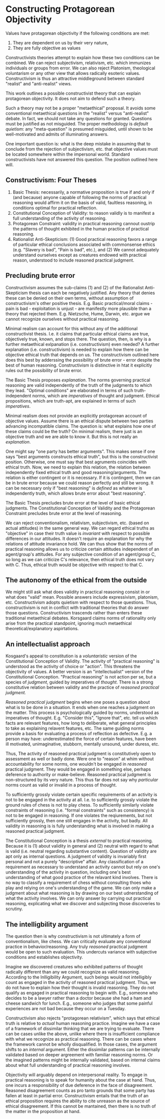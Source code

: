 # Constructing Protagorean Objectivity

Values have protagorean objectivity if the following conditions are met:

1. They are dependent on us by their very nature,
2. They are fully objective as values

Constructivists theories attempt to explain how these two conditions can be combined.
We can reject subjectivism, relativism, etc. which immunizes individuals or groups from error.
We can also reject Platonism, theological voluntarism or any other view that allows radically esoteric values.
Constructivism is thus an attractive middleground between standard "realist" and "anti-realist" views.

This work outlines a possible constructivist theory that can explain protagorean objectivity.
It does not aim to defend such a theory.

Such a theory may not be a proper "metaethical" proposal. 
It avoids some conventional metaethical questions in the "realist" versus "anti-realist" debate.
In fact, we should not take any questions for granted. 
Questions must be justified as not misguided.
The proper methodology is *default quietism*: any "meta-question" is presumed misguided, until shown to be well-motivated and admits of illuminating answers.

One important question is: what is the deep mistake in assuming that to conclude from the rejection of subjectivism, etc. that objective values must be located somewhere within the impersonal world.
Standard constructivists have not answered this question. 
The position outlined here will.

## Constructivism: Four Theses

1. Basic Thesis: necessarily, a normative proposition is true if and only if (and because) anyone capable of following the norms of practical reasoning would affirm it on the basis of valid, faultless reasoning, in conditions optimal for practical reflection.
2. Constitutional Conception of Validity: to reason validly is to manifest a full understanding of the activity of reasoning. 
3. Protagorean Constraint: validity in practical reasoning cannout oustrip the patterns of thought exhibited in the human practice of practical reasoning.
4. Rationalist Anti-Skepticism: (1) Good practical reasoning favors a range of particular ethical conclusions associated with commonsense ethics (e.g. "Slavery is bad", "Pain is bad", etc.), and (2) We cannot adequately understand ourselves except as creatures endowed with practical reason, understood to include reasoned practical judgment.

## Precluding brute error

Constructivism assumes the sub-claims (1) and (2) of the Rationalist Anti-Skepticism thesis can each be negatively justified.
Any theory that denies these can be denied on their own terms, without assumption of constructivism's other positive thesis.
E.g. Basic practical/moral claims - pain is bad - exploitation is unjust - are manifestly more plausible than a theory that rejected them.
E.g. Nietzsche, Hume, Darwin, etc. argue we cannot recognize ourselves without practical reasoning.

Minimal realism can account for this without any of the additional constructivist thesis.
I.e. it claims that particular ethical claims are true, objectively true, known, and stops there.
The question, then, is why is a further metaethical exlpanation (i.e. constructivism) even needed?
A further explanation (i.e. constructivism) is needed to explain how there can be objective ethical truth that depends on us.
The constructivism outlined here does this best by adderssing the possibility of brute error - error despite the best of human reasoning.
Constructivism is distinctive in htat it explicitly rules out the possibility of brute error.

The Basic Thesis proposes *explanation*.
The norms governing practical reasoning are valid independently of the truth of the judgments to which they lead.
"Optimal conditions" are elaborated in terms of such truth-independent norms, which are *imperatives* of thought and judgment.
Ethical propositions, which are truth-apt, are explained in terms of such *imperatives*.

Minimal realism does not provide an explicitly protagorean account of objective values.
Assume there is an ethical dispute between two parties advancing incompatible claims.
The question is: what explains how one of these claims could be the truth?
On minimal realism, there just is an objective truth and we are able to know it.
But this is not really an *explanation*. 

One might say "one party has better arguments".
This makes sense if one says "best arguments constructs ethical truth", but this is the constructivist position.
Otherwise, one must say that best agruments coincides with ethical truth.
Now, we need to explain this relation, the relation between independently fixed ethical truth and good reasoning/arguments.
The relation is either contingent or it is necessary.
If it is contingent, then we can be in brute error because we could reason perfectly and still be wrong.
It can be necessary only if "best reasoning" is *defined* as whatever is independently truth, which allows brute error about "best reasoning". 

The Basic Thesis precludes brute error at the level of basic ethical judgments.
The Constitutional Conception of Validity and the Protagorean Constraint precludes brute error at the level of reasoning.

We can reject conventionalism, relativism, subjectivism, etc. (based on actual attitudes) in the same general way.
We can regard ethical truths as "objective" in case their truth value is *invariant* with respect to possible differences in our attitudes.
It doesn't require an explanation for why the relations of attitude invariance hold.
We can thus show that the norms of practical reasoning allows us to criticize certain attitudes independent of an agent/group's attitudes.
For any subjective condition of an agent/group C, so long as we can criticize C's relevance, then ethical truth does not vary with C.
Thus, ethical truth would be objective with respect to that C.

## The autonomy of the ethical from the outside

We might still ask what does validity in practical reasoning consist in or what does "valid" mean.
Possible answers include expressivism, platonism, etc.
Constructivism adopts quietism with respect to those questions. 
Thus, constructivism is not in conflict with traditional theories that do answer those questions.
Constructivism trascends rather than enters these traditional metaethical debates.
Korsgaard claims norms of rationality only arise from the practical standpoint, ignoring much metaethical theoretical/explanatory aspirtations.

## An intellectualist approach

Kosgaard's appeal to constitution is a *voluntaristic* version of the Constitutional Conception of Validity. 
The activity of "practical reasoning" is understood as the activity of choice or "action".
This threatens the objectivity of values.
A better version is an "intellectualist" version of the Constitutional Conception.
"Practical reasoning" is not action per se, but a species of *judgment*, guided by imperatives of *thought*.
There is a strong constitutive relation between validity and the practice of *reasoned practical judgment.*

*Reasoned practical judgment* begins when one poses a question about what is to be done in a situation.
It ends when one reaches a judgment on the matter.
This process is psychologically guided by norms, understood as imperatives of thought.
E.g. "Consider this", "Ignore that", etc. tell us which facts are relevant features, how long to deliberate, what general principles to take as explaining relavent features, etc.
The same guiding norms provide a basis for evaluating a process of reflection as defective. E.g. a person may have:
underestimated the force of certain features, have been ill motivated, unimaginative, stubborn, mentally unsound, under duress, etc.

Thus, The activity of reasoned practical judgment is constitutively open to assessment as well or badly done.
Were one to "reason" at whim without accountability for some norms, one wouldn't be engaged in *reasoned* practical judgment.
They would be engaged in something else, perhaps deference to authority or make-believe.
Reasoned practical judgment is non-structured by its very nature.
This thus far does not say why *particular* norms count as valid or invalid in a process of thought.

To sufficiently grossly violate certain specific requirements of an activity is not to be engaged in the activity at all.
I.e. to sufficiently grossly violate the ground rules of chess is not to play chess.
To sufficiently similarly violate constraints of reasoning (i.e. "formal constraints" such as consistency) is not to be engaged in reasoning.
If one violates the reqiurements, but not sufficiently grossly, then one still engages in the activity, but badly.
All validity in reasoning is is fully understanding what is involved in making a reasoned practical judgment.

The Constitutional Conception is a thesis *external* to practical reasoning.
Because it is (1) about validity in general and (2) neutral with regard to what is valid (i.e. neutral regarding substantive content).
Question of validity are apt only as internal questions.
A judgment of validity is invariably first personal and not a purely "descriptive" affair.
Any classification of a requirement as necessary to understand an activity cannot but rely on one's understanding of the activity in question, including one's best understanding of what good practice of the relavant kind involves.
There is no way to classify a requirement of chess without consulting thoes who play and relying on one's understanding of the game.
We can only make a judgment about what reasoning is by drawing on our best udnerstanding of what the activity involves.
We can only answer by carrying out practical reasoning, explicating what we discover and subjecting those discoveries to scrutiny.

## The intelligbility argument

The question then is why constructivism is not ultimately a form of conventionalism, like chess.
We can critically evaluate any conventional practice in behavior/reasoning.
Any truly *reasoned* practical judgment would be open to such evaluation.
This undercuts variance with subjective conditions and establishes objectivity.

Imagine we discovered creatures who exhibited patterns of thought radically different than any we could recognize as valid reasoning.
According to the Inlligibility Argument, such beings would not intelligibly count as engaged in the activity of reasoned practical judgment.
Thus, we do not have to explain how their thought is invalid reasoning.
They do not qualify as engaged in practical reasoning to begin with.
E.g., someone who decides to be a lawyer rather than a doctor because she had a ham and cheese sandwich for lunch.
E.g., someone who judges that some painful experiences are not bad because they occur on a Tuesday.

Constructivism also rejects "protagorean relativism", which says that ethical truth is relative to *actual* human reasoning practice.
Imagine we have a case of a framework of dissimilar thinking that we are trying to evaluate. 
There can be cases unlike the above, unlike where there is insufficient compliance with what we recognize as practical reasoning.
There can be cases where the framework cannot be wholly disqualified.
In those cases, the argument shifts to an *internal* argument.
Either the dissimilar patterns can be internally validated based on deeper argreement with familiar reasoning norms.
Or the imagined patterns might be internally validated, based on internal claims about what full understanding of practical reasoning involves.

Objectivity will arguably depend on interpersonal reality. 
To engage in practical reasoning is to speak for humanity about the case at hand.
Thus, one incurs a responsibility of due deference in the face of disagreement.
Reasoned disagreement counts as pro tanto grounds that some party has fallen at least in partial error. 
Constructivism entails that the truth of an ethical proposition requires the ability to cite unreason as the source of ethical disagreement.
If this cannot be mantained, then there is no truth of the matter in the proposition at hand.